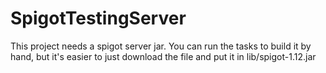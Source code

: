 # SpigotTestingServer

This project needs a spigot server jar.  You can run the tasks to build it by hand, but it's easier
to just download the file and put it in lib/spigot-1.12.jar
